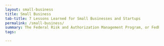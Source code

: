 ```yaml
---
layout: small-business
title: Small Business
tab-title: 7 Lessons Learned for Small Businesses and Startups
permalink: /small-business/
summary: The Federal Risk and Authorization Management Program, or FedRAMP, is a government-wide program that provides a standardized approach to security assessment
tags: 

---
```


